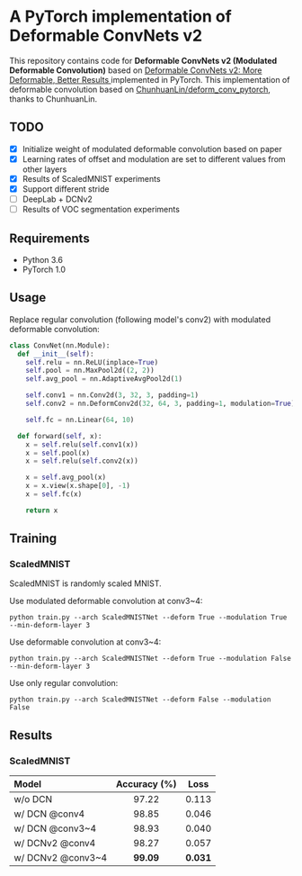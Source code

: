 # A PyTorch implementation of Deformable ConvNets v2
This repository contains code for **Deformable ConvNets v2 (Modulated Deformable Convolution)** based on [Deformable ConvNets v2: More Deformable, Better Results
](https://arxiv.org/abs/1811.11168) implemented in PyTorch. This implementation of deformable convolution based on [ChunhuanLin/deform_conv_pytorch](https://github.com/ChunhuanLin/deform_conv_pytorch), thanks to ChunhuanLin.

## TODO
 - [x] Initialize weight of modulated deformable convolution based on paper
 - [x] Learning rates of offset and modulation are set to different values from other layers
 - [x] Results of ScaledMNIST experiments
 - [x] Support different stride
 - [ ] DeepLab + DCNv2
 - [ ] Results of VOC segmentation experiments

## Requirements
- Python 3.6
- PyTorch 1.0

## Usage
Replace regular convolution (following model's conv2) with modulated deformable convolution:
```python
class ConvNet(nn.Module):
  def __init__(self):
    self.relu = nn.ReLU(inplace=True)
    self.pool = nn.MaxPool2d((2, 2))
    self.avg_pool = nn.AdaptiveAvgPool2d(1)

    self.conv1 = nn.Conv2d(3, 32, 3, padding=1)
    self.conv2 = nn.DeformConv2d(32, 64, 3, padding=1, modulation=True)

    self.fc = nn.Linear(64, 10)

  def forward(self, x):
    x = self.relu(self.conv1(x))
    x = self.pool(x)
    x = self.relu(self.conv2(x))

    x = self.avg_pool(x)
    x = x.view(x.shape[0], -1)
    x = self.fc(x)

    return x
```

## Training
### ScaledMNIST
ScaledMNIST is randomly scaled MNIST.

Use modulated deformable convolution at conv3~4:
```
python train.py --arch ScaledMNISTNet --deform True --modulation True --min-deform-layer 3
```
Use deformable convolution at conv3~4:
```
python train.py --arch ScaledMNISTNet --deform True --modulation False --min-deform-layer 3
```
Use only regular convolution:
```
python train.py --arch ScaledMNISTNet --deform False --modulation False
```

## Results
### ScaledMNIST
| Model                   |   Accuracy (%)    |   Loss   |
|:------------------------|:-----------------:|:--------:|
| w/o DCN                 |             97.22 |     0.113|
| w/  DCN @conv4          |             98.85 |     0.046|
| w/  DCN @conv3~4        |             98.93 |     0.040|
| w/  DCNv2 @conv4        |             98.27 |     0.057|
| w/  DCNv2 @conv3~4      |         **99.09** | **0.031**|
